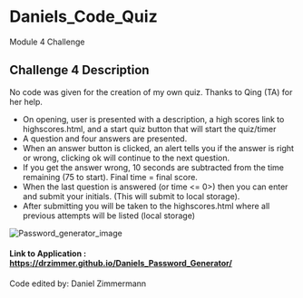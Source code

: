 # Daniels_Code_Quiz

Module 4 Challenge

## Challenge 4 Description

No code was given for the creation of my own quiz.
Thanks to Qing (TA) for her help.

- On opening, user is presented with a description, a high scores link to highscores.html, and a start quiz button that will start the quiz/timer
- A question and four answers are presented.
- When an answer button is clicked, an alert tells you if the answer is right or wrong, clicking ok will continue to the next question.
- If you get the answer wrong, 10 seconds are subtracted from the time remaining (75 to start). Final time = final score.
- When the last question is answered (or time <= 0>) then you can enter and submit your initials. (This will submit to local storage).
- After submitting you will be taken to the highscores.html where all previous attempts will be listed (local storage)

![Password_generator_image](https://user-images.githubusercontent.com/91150259/146659163-9625cac0-6974-43ee-a7f6-43440a2bbd3a.png)

#### Link to Application : https://drzimmer.github.io/Daniels_Password_Generator/

Code edited by: Daniel Zimmermann
